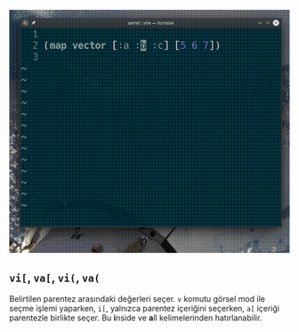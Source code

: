 ![](55.gif)

## `vi[`, `va[`, `vi(`, `va(`


Belirtilen parentez arasındaki değerleri seçer. `v` komutu görsel mod ile seçme işlemi yaparken, `i[`, yalnızca parentez içeriğini seçerken, `a[` içeriği parentezle birlikte seçer. Bu **i**nside ve **a**ll kelimelerinden hatırlanabilir.
